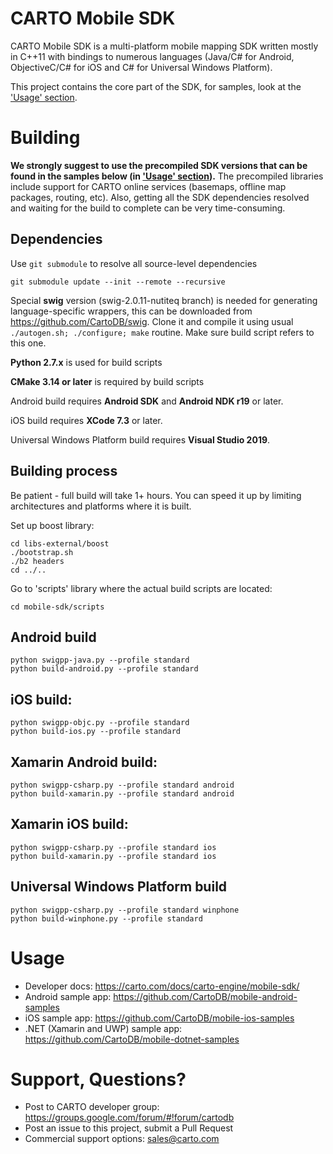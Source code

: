 # CARTO Mobile SDK 

CARTO Mobile SDK is a multi-platform mobile
mapping SDK written mostly in C++11 with bindings to numerous languages
(Java/C# for Android, ObjectiveC/C# for iOS and C# for Universal Windows Platform).

This project contains the core part of the SDK, for samples, look at
the ['Usage' section](#usage).

# Building
**We strongly suggest to use the precompiled SDK versions that can be found in
the samples below (in ['Usage' section](#usage)).** The precompiled libraries include 
support for CARTO online services (basemaps, offline map packages, routing, etc).
Also, getting all the SDK dependencies resolved and waiting for the build
to complete can be very time-consuming.

## Dependencies
Use `git submodule` to resolve all source-level dependencies

```
git submodule update --init --remote --recursive
```

Special **swig** version (swig-2.0.11-nutiteq branch) is needed for generating language-specific wrappers, this can be downloaded from https://github.com/CartoDB/swig. Clone it and compile it using usual `./autogen.sh; ./configure; make` routine. Make sure build script refers to this one.

**Python 2.7.x** is used for build scripts

**CMake 3.14 or later** is required by build scripts

Android build requires **Android SDK** and **Android NDK r19** or later.

iOS build requires **XCode 7.3** or later.

Universal Windows Platform build requires **Visual Studio 2019**.

## Building process
Be patient - full build will take 1+ hours. You can speed it up by limiting architectures and platforms where it is built.

Set up boost library:

```
cd libs-external/boost
./bootstrap.sh
./b2 headers
cd ../..
```

Go to 'scripts' library where the actual build scripts are located:

```
cd mobile-sdk/scripts
```

## Android build 
```
python swigpp-java.py --profile standard
python build-android.py --profile standard
```

## iOS build:
```
python swigpp-objc.py --profile standard
python build-ios.py --profile standard
```

## Xamarin Android build:
```
python swigpp-csharp.py --profile standard android
python build-xamarin.py --profile standard android
```

## Xamarin iOS build:
```
python swigpp-csharp.py --profile standard ios
python build-xamarin.py --profile standard ios
```

## Universal Windows Platform build
```
python swigpp-csharp.py --profile standard winphone
python build-winphone.py --profile standard
```

# Usage
* Developer docs: https://carto.com/docs/carto-engine/mobile-sdk/
* Android sample app: https://github.com/CartoDB/mobile-android-samples
* iOS sample app: https://github.com/CartoDB/mobile-ios-samples
* .NET (Xamarin and UWP) sample app: https://github.com/CartoDB/mobile-dotnet-samples

# Support, Questions?
* Post to CARTO developer group: https://groups.google.com/forum/#!forum/cartodb
* Post an issue to this project, submit a Pull Request
* Commercial support options: sales@carto.com
